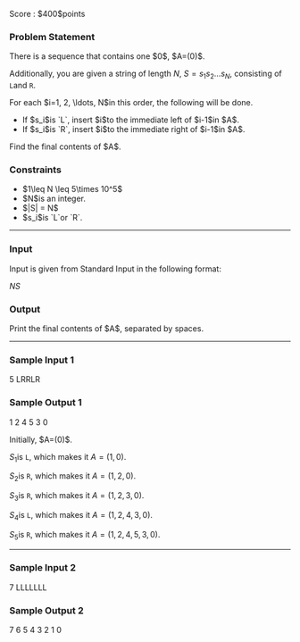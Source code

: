 
<div>

<span>

<span>

<p>
Score : $400$points
</p>

<div>

<section>

### **Problem Statement**

<p>
There is a sequence that contains one $0$, $A=(0)$.

Additionally, you are given a string of length $N$, $S=s_1s_2\ldots s_N$, consisting of `L`and `R`.
</p>

<p>
For each $i=1, 2, \ldots, N$in this order, the following will be done.
</p>

<ul>

<li>
If $s_i$is `L`, insert $i$to the immediate left of $i-1$in $A$.
</li>

<li>
If $s_i$is `R`, insert $i$to the immediate right of $i-1$in $A$.
</li>

</ul>

<p>
Find the final contents of $A$.
</p>

</section>

</div>

<div>

<section>

### **Constraints**

<ul>

<li>
$1\leq N \leq 5\times 10^5$
</li>

<li>
$N$is an integer.
</li>

<li>
$|S| = N$
</li>

<li>
$s_i$is `L`or `R`.
</li>

</ul>

</section>

</div>

---

<div>

<div>

<section>

### **Input**

<p>
Input is given from Standard Input in the following format:
</p>

<div>

$N$$S$
</div>

</section>

</div>

<div>

<section>

### **Output**

<p>
Print the final contents of $A$, separated by spaces.
</p>

</section>

</div>

</div>

---

<div>

<section>

### **Sample Input 1**

<div>

5
LRRLR

</div>

</section>

</div>

<div>

<section>

### **Sample Output 1**

<div>

1 2 4 5 3 0

</div>

<p>
Initially, $A=(0)$.

$S_1$is `L`, which makes it $A=(1,0)$.

$S_2$is `R`, which makes it $A=(1,2,0)$.

$S_3$is `R`, which makes it $A=(1,2,3,0)$.

$S_4$is `L`, which makes it $A=(1,2,4,3,0)$.

$S_5$is `R`, which makes it $A=(1,2,4,5,3,0)$.  
</p>

</section>

</div>

---

<div>

<section>

### **Sample Input 2**

<div>

7
LLLLLLL

</div>

</section>

</div>

<div>

<section>

### **Sample Output 2**

<div>

7 6 5 4 3 2 1 0

</div>

</section>

</div>

</span>

</span>

</div>
